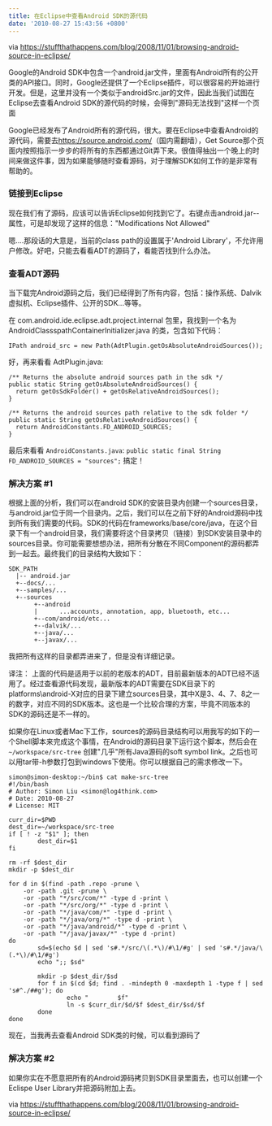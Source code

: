 ```yaml
---
title: 在Eclipse中查看Android SDK的源代码
date: '2010-08-27 15:43:56 +0800'
---
```

via <a href="https://stuffthathappens.com/blog/2008/11/01/browsing-android-source-in-eclipse/">https://stuffthathappens.com/blog/2008/11/01/browsing-android-source-in-eclipse/</a>

Google的Android SDK中包含一个android.jar文件，里面有Android所有的公开类的API接口。同时，Google还提供了一个Eclipse插件，可以很容易的开始进行开发。但是，这里并没有一个类似于androidSrc.jar的文件，因此当我们试图在Eclipse去查看Android SDK的源代码的时候，会得到"源码无法找到"这样一个页面

Google已经发布了Android所有的源代码，很大。要在Eclipse中查看Android的源代码，需要去<a href="https://source.android.com/">https://source.android.com/</a>（国内需翻墙），Get Source那个页面内按照指示一步步的将所有的东西都通过Git弄下来。很值得抽出一个晚上的时间来做这件事，因为如果能够随时查看源码，对于理解SDK如何工作的是非常有帮助的。

### 链接到Eclipse
现在我们有了源码，应该可以告诉Eclipse如何找到它了。右键点击android.jar--属性，可是却发现了这样的信息："Modifications Not Allowed"

嗯....那段话的大意是，当前的class path的设置属于'Android Library'，不允许用户修改。好吧，只能去看看ADT的源码了，看能否找到什么办法。

### 查看ADT源码
当下载完Android源码之后，我们已经得到了所有内容，包括：操作系统、Dalvik虚拟机、Eclipse插件、公开的SDK...等等。

在 com.android.ide.eclipse.adt.project.internal 包里，我找到一个名为 AndroidClassspathContainerInitializer.java 的类，包含如下代码：
```
IPath android_src = new Path(AdtPlugin.getOsAbsoluteAndroidSources());
```

好，再来看看 AdtPlugin.java:

```
/** Returns the absolute android sources path in the sdk */
public static String getOsAbsoluteAndroidSources() {
  return getOsSdkFolder() + getOsRelativeAndroidSources();
}

/** Returns the android sources path relative to the sdk folder */
public static String getOsRelativeAndroidSources() {
  return AndroidConstants.FD_ANDROID_SOURCES;
}
```

最后来看看 `AndroidConstants.java`: `public static final String FD_ANDROID_SOURCES = "sources";`
搞定！

### 解决方案 #1

根据上面的分析，我们可以在android SDK的安装目录内创建一个sources目录，与android.jar位于同一个目录内。之后，我们可以在之前下好的Android源码中找到所有我们需要的代码。SDK的代码在frameworks/base/core/java，在这个目录下有一个android目录，我们需要将这个目录拷贝（链接）到SDK安装目录中的sources目录。你可能需要想想办法，把所有分散在不同Component的源码都弄到一起去。最终我们的目录结构大致如下：
```
SDK_PATH
  |-- android.jar
  +--docs/...
  +--samples/...
  +--sources
       +--android
       |      ...accounts, annotation, app, bluetooth, etc...
       +--com/android/etc...
       +--dalvik/...
       +--java/...
       +--javax/...
```
我把所有这样的目录都弄进来了，但是没有详细记录。

译注：
上面的代码是适用于以前的老版本的ADT，目前最新版本的ADT已经不适用了。经过查看源代码发现，最新版本的ADT需要在SDK目录下的platforms\android-X对应的目录下建立sources目录，其中X是3、4、7、8之一的数字，对应不同的SDK版本。这也是一个比较合理的方案，毕竟不同版本的SDK的源码还是不一样的。

如果你在Linux或者Mac下工作，sources的源码目录结构可以用我写的如下的一个Shell脚本来完成这个事情，在Android的源码目录下运行这个脚本，然后会在 `~/workspace/src-tree` 创建"几乎"所有Java源码的soft symbol link。之后也可以用tar带-h参数打包到windows下使用。你可以根据自己的需求修改一下。
```
simon@simon-desktop:~/bin$ cat make-src-tree
#!/bin/bash
# Author: Simon Liu <simon@log4think.com>
# Date: 2010-08-27
# License: MIT

curr_dir=$PWD
dest_dir=~/workspace/src-tree
if [ ! -z "$1" ]; then
        dest_dir=$1
fi

rm -rf $dest_dir
mkdir -p $dest_dir

for d in $(find -path .repo -prune \
    -or -path .git -prune \
    -or -path "*/src/com/*" -type d -print \
    -or -path "*/src/org/*" -type d -print \
    -or -path "*/java/com/*" -type d -print \
    -or -path "*/java/org/*" -type d -print \
    -or -path "*/java/android/*" -type d -print \
    -or -path "*/java/javax/*" -type d -print)
do
        sd=$(echo $d | sed 's#.*/src/\(.*\)/#\1/#g' | sed 's#.*/java/\(.*\)/#\1/#g')
        echo ";; $sd"

        mkdir -p $dest_dir/$sd
        for f in $(cd $d; find . -mindepth 0 -maxdepth 1 -type f | sed 's#^./##g'); do
                echo "        $f"
                ln -s $curr_dir/$d/$f $dest_dir/$sd/$f
        done
done
```

现在，当我再去查看Android SDK类的时候，可以看到源码了


### 解决方案 #2

如果你实在不愿意把所有的Android源码拷贝到SDK目录里面去，也可以创建一个Eclispe User Library并把源码附加上去。

<div>via <a href="https://stuffthathappens.com/blog/2008/11/01/browsing-android-source-in-eclipse/">https://stuffthathappens.com/blog/2008/11/01/browsing-android-source-in-eclipse/</a></div>
